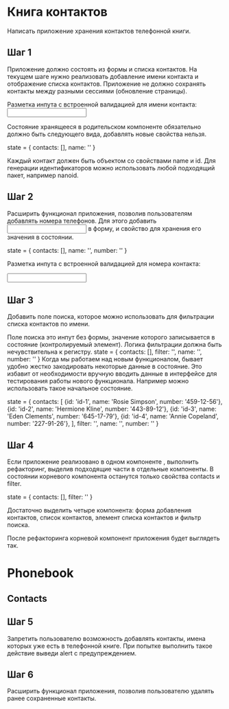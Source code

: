 # Книга контактов

Написать приложение хранения контактов телефонной книги.

## Шаг 1

Приложение должно состоять из формы и списка контактов. На текущем шаге нужно
реализовать добавление имени контакта и отображение списка контактов. Приложение
не должно сохранять контакты между разными сессиями (обновление страницы).

Разметка инпута с встроенной валидацией для имени контакта: <input
  type="text"
  name="name"
  pattern="^[a-zA-Zа-яА-Я]+(([' -][a-zA-Zа-яА-Я ])?[a-zA-Zа-яА-Я]*)*$"
  title="Name may contain only letters, apostrophe, dash and spaces. For example Adrian, Jacob Mercer, Charles de Batz de Castelmore d'Artagnan"
  required
/>

Состояние хранящееся в родительском компоненте <App> обязательно должно быть
следующего вида, добавлять новые свойства нельзя.

state = { contacts: [], name: '' }

Каждый контакт должен быть объектом со свойствами name и id. Для генерации
идентификаторов можно использовать любой подходящий пакет, например nanoid.

## Шаг 2

Расширить функционал приложения, позволив пользователям добавлять номера
телефонов. Для этого добавить <input type="tel"> в форму, и свойство для
хранения его значения в состоянии.

state = { contacts: [], name: '', number: '' }

Разметка инпута с встроенной валидацией для номера контакта:

<input
  type="tel"
  name="number"
  pattern="\+?\d{1,4}?[-.\s]?\(?\d{1,3}?\)?[-.\s]?\d{1,4}[-.\s]?\d{1,4}[-.\s]?\d{1,9}"
  title="Phone number must be digits and can contain spaces, dashes, parentheses and can start with +"
  required
/>

## Шаг 3

Добавить поле поиска, которое можно использовать для фильтрации списка контактов
по имени.

Поле поиска это инпут без формы, значение которого записывается в состояние
(контролируемый элемент). Логика фильтрации должна быть нечувствительна к
регистру. state = { contacts: [], filter: '', name: '', number: '' } Когда мы
работаем над новым функционалом, бывает удобно жестко закодировать некоторые
данные в состояние. Это избавит от необходимости вручную вводить данные в
интерфейсе для тестирования работы нового функционала. Например можно
использовать такое начальное состояние.

state = { contacts: [ {id: 'id-1', name: 'Rosie Simpson', number: '459-12-56'},
{id: 'id-2', name: 'Hermione Kline', number: '443-89-12'}, {id: 'id-3', name:
'Eden Clements', number: '645-17-79'}, {id: 'id-4', name: 'Annie Copeland',
number: '227-91-26'}, ], filter: '', name: '', number: '' }

## Шаг 4

Если приложение реализовано в одном компоненте <App>, выполнить рефакторинг,
выделив подходящие части в отдельные компоненты. В состоянии корневого
компонента <App> останутся только свойства contacts и filter.

state = { contacts: [], filter: '' }

Достаточно выделить четыре компонента: форма добавления контактов, список
контактов, элемент списка контактов и фильтр поиска.

После рефакторинга корневой компонент приложения будет выглядеть так.

<div>
  <h1>Phonebook</h1>
  <ContactForm ... />

  <h2>Contacts</h2>
  <Filter ... />
  <ContactList ... />
</div>

## Шаг 5

Запретить пользователю возможность добавлять контакты, имена которых уже есть в
телефонной книге. При попытке выполнить такое действие выведи alert с
предупреждением.

## Шаг 6

Расширить функционал приложения, позволив пользователю удалять ранее сохраненные
контакты.
